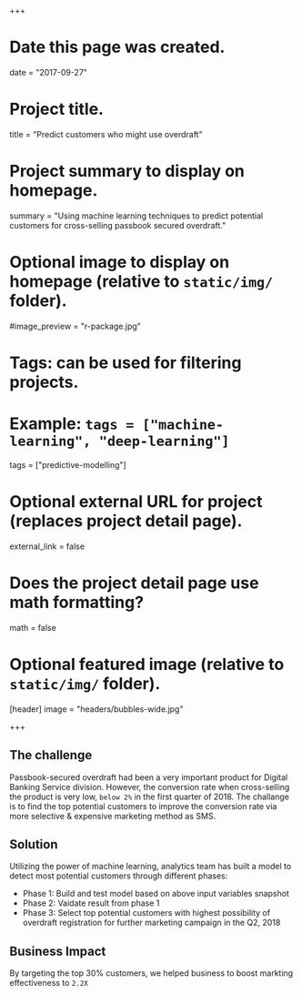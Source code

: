 +++
# Date this page was created.
date = "2017-09-27"

# Project title.
title = "Predict customers who might use overdraft"

# Project summary to display on homepage.
summary = "Using machine learning techniques to predict potential customers for cross-selling passbook secured overdraft."

# Optional image to display on homepage (relative to `static/img/` folder).
#image_preview = "r-package.jpg"

# Tags: can be used for filtering projects.
# Example: `tags = ["machine-learning", "deep-learning"]`
tags = ["predictive-modelling"]

# Optional external URL for project (replaces project detail page).
external_link = false

# Does the project detail page use math formatting?
math = false

# Optional featured image (relative to `static/img/` folder).
[header]
image = "headers/bubbles-wide.jpg"

+++

## The challenge

Passbook-secured overdraft had been a very important product for Digital Banking Service division. However, the conversion rate when cross-selling the product is very low, `below 2%` in the first quarter of 2018. The challange is to find the top potential customers to improve the conversion rate via more selective & expensive marketing method as SMS.

## Solution

Utilizing the power of machine learning, analytics team has built a model to detect most potential customers through different phases:

- Phase 1: Build and test model based on above input variables snapshot
- Phase 2: Vaidate result from phase 1
- Phase 3: Select top potential customers with highest possibility of overdraft registration for further marketing campaign in the Q2, 2018

## Business Impact

By targeting the top 30% customers, we helped business to boost markting effectiveness to `2.2X`


